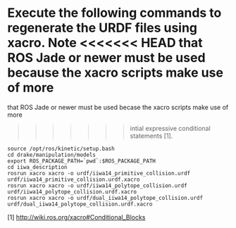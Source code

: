 Execute the following commands to regenerate the URDF files using xacro. Note
<<<<<<< HEAD
that ROS Jade or newer must be used because the xacro scripts make use of more
=======
that ROS Jade or newer must be used becase the xacro scripts make use of more
>>>>>>> intial
expressive conditional statements [1].

```
source /opt/ros/kinetic/setup.bash
cd drake/manipulation/models
export ROS_PACKAGE_PATH=`pwd`:$ROS_PACKAGE_PATH
cd iiwa_description
rosrun xacro xacro -o urdf/iiwa14_primitive_collision.urdf urdf/iiwa14_primitive_collision.urdf.xacro
rosrun xacro xacro -o urdf/iiwa14_polytope_collision.urdf urdf/iiwa14_polytope_collision.urdf.xacro
rosrun xacro xacro -o urdf/dual_iiwa14_polytope_collision.urdf urdf/dual_iiwa14_polytope_collision.urdf.xacro
```

[1] http://wiki.ros.org/xacro#Conditional_Blocks
